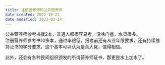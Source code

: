 ```yaml
---
title: 注册营养师和公共营养师
date created: 2022-10-21
date modified: 2023-03-14
---
```


公共营养师参考书就2本，普通人都很容易考，没啥门槛，水货很多。  
注册营养师参考书10多本，通过率很低，报考前还有从业年限要求，还有持续维持证书的学分要求。这个基本可以认为是真大佬，值得相信。

此外，还会有各种民间组织颁发的所谓营养师证书，那更是水上加水了。
